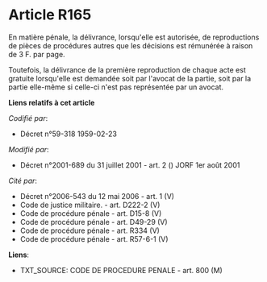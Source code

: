 # Article R165

En matière pénale, la délivrance, lorsqu'elle est autorisée, de reproductions de pièces de procédures autres que les
décisions est rémunérée à raison de 3 F. par page.

Toutefois, la délivrance de la première reproduction de chaque acte est gratuite lorsqu'elle est demandée soit par l'avocat
de la partie, soit par la partie elle-même si celle-ci n'est pas représentée par un avocat.

**Liens relatifs à cet article**

_Codifié par_:

  - Décret n°59-318 1959-02-23

_Modifié par_:

  - Décret n°2001-689 du 31 juillet 2001 - art. 2 () JORF 1er août 2001

_Cité par_:

  - Décret n°2006-543 du 12 mai 2006 - art. 1 (V)
  - Code de justice militaire. - art. D222-2 (V)
  - Code de procédure pénale - art. D15-8 (V)
  - Code de procédure pénale - art. D49-29 (V)
  - Code de procédure pénale - art. R334 (V)
  - Code de procédure pénale - art. R57-6-1 (V)

**Liens**:

  - TXT_SOURCE: CODE DE PROCEDURE PENALE - art. 800 (M)
